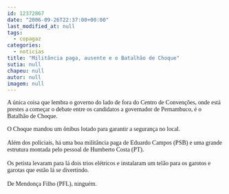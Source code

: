 ```yaml
---
id: 12372867
date: "2006-09-26T22:37:00+00:00"
last_modified_at: null
tags:
  - copagaz
categories:
  - noticias
title: "Militância paga, ausente e o Batalhão de Choque"
sutia: null
chapeu: null
autor: null
imagem: null
---
```

<p><P><FONT face=Verdana>A única coisa que lembra o governo do lado de fora do Centro de Convenções, onde está prestes a começar o debate entre os candidatos a governador de Pernambuco, é o Batalhão de Choque.</FONT></P><FONT face=Verdana></p>
<p><P>O Choque mandou um ônibus lotado para garantir a segurança no local.<BR><BR>Além dos policiais, há uma boa militância paga de Eduardo Campos (PSB) e uma grande estrutura montada pelo pessoal de Humberto Costa (PT).<BR><BR>Os petista levaram para lá dois trios elétricos e instalaram um telão para os garotos e garotas que estão lá se divertindo.<BR><BR>De Mendonça Filho (PFL), ninguém.<BR></P></FONT> </p>
